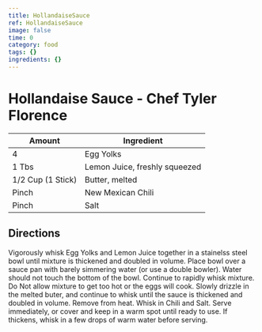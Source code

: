 ```yaml
---
title: HollandaiseSauce
ref: HollandaiseSauce
image: false
time: 0
category: food
tags: {}
ingredients: {}
---
```

# Hollandaise Sauce - Chef Tyler Florence

|Amount | Ingredient|
|----|----|
4 | Egg Yolks
1 Tbs | Lemon Juice, freshly squeezed
1/2 Cup (1 Stick) | Butter, melted
Pinch | New Mexican Chili 
Pinch | Salt

## Directions
Vigorously whisk Egg Yolks and Lemon Juice together in a stainelss steel bowl until mixture is thickened and doubled in volume.
Place bowl over a sauce pan with barely simmering water (or use a double bowler).  Water should not touch the bottom of the bowl.
Continue to rapidly whisk mixture.  Do Not allow mixture to get too hot or the eggs will cook.
Slowly drizzle in the melted buter, and continue to whisk until the sauce is thickened and doubled in volume.
Remove from heat.
Whisk in Chili and Salt.
Serve immediately, or cover and keep in a warm spot until ready to use.
If thickens, whisk in a few drops of warm water before serving.
 